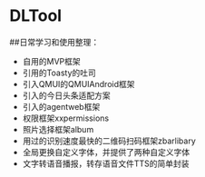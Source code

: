 # DLTool
##日常学习和使用整理：
+ 自用的MVP框架
+ 引用的Toasty的吐司
+ 引入QMUI的QMUIAndroid框架
+ 引入的今日头条适配方案
+ 引入的agentweb框架
+ 权限框架xxpermissions
+ 照片选择框架album
+ 用过的识别速度最快的二维码扫码框架zbarlibary
+ 全局更换自定义字体，并提供了两种自定义字体
+ 文字转语音播报，转存语音文件TTS的简单封装
